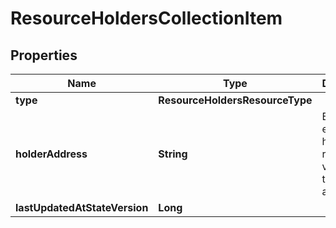 

# ResourceHoldersCollectionItem


## Properties

| Name | Type | Description | Notes |
|------------ | ------------- | ------------- | -------------|
|**type** | **ResourceHoldersResourceType** |  |  |
|**holderAddress** | **String** | Bech32m-encoded human readable version of the address. |  |
|**lastUpdatedAtStateVersion** | **Long** |  |  |



